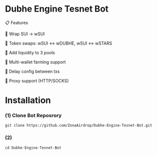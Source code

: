 # Dubhe Engine Tesnet Bot

 📋 Features

 🚀 Wrap SUI → wSUI

 🚀 Token swaps: wSUI ↔ wDUBHE, wSUI ↔ wSTARS

 🚀 Add liquidity to 3 pools

 🚀 Multi-wallet farming support

 🚀 Delay config between txs

 🚀 Proxy support (HTTP/SOCKS)
 
 # Installation
 
### (1) Clone Bot Reposrory 

````
git clone https://github.com/ZonaAirdrop/Dubhe-Engine-Tesnet-Bot.git
````
### (2) 

````
cd Dubhe-Engine-Tesnet-Bot
````
